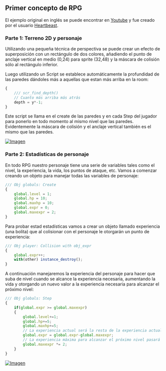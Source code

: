 ## Primer concepto de RPG

El ejemplo original en inglés se puede encontrar en [Youtube](https://www.youtube.com/watch?v=FqYS-4_oSRw) y fue creado por el usuario [Heartbeast](https://www.youtube.com/channel/UCrHQNOyU1q6BFEfkNq2CYMA). 

### Parte 1: Terreno 2D y personaje

Utilizando una pequeña técnica de perspectiva se puede crear un efecto de superposición con un rectángulo de dos colores, añadiendo el punto de anclaje vertical en medio (0,24) para sprite (32,48) y la máscara de colisión sólo al rectángulo inferior.

Luego utilizando un Script se establece automáticamente la profundidad de las paredes dándoles más a aquellas que estan más arriba en la room:

```javascript
{
	/// scr_find_depth()
    // Cuanto más arriba más atrás
    depth = y*-1;   
}
```

Este script se llama en el create de las paredes y en cada Step del jugador para ponerlo en todo momento al mismo nivel que las paredes. Evidentemente la máscara de colisión y el anclaje vertical también es el mismo que las paredes.

[![Imagen](https://github.com/hcosta/referencia-gml/raw/master/aprendizaje/plataformas/12_primer_concepto_rpg.gmx/captura.png)](https://github.com/hcosta/referencia-gml/raw/master/aprendizaje/plataformas/12_primer_concepto_rpg.gmx/captura.png)

### Parte 2: Estadísticas de personaje

En todo RPG nuestro personaje tiene una serie de variables tales como el nivel, la experiencia, la vida, los puntos de ataque, etc. Vamos a comenzar creando un objeto para manejar todas las variables de personaje:

```javascript
/// Obj globals: Create
{
    global.level = 1;
    global.hp = 10;
    global.maxhp = 10;
    global.expr = 0;
    global.maxexpr = 2;
}
```

Para probar estad estadísticas vamos a crear un objeto llamado experiencia (una bolita) que al colisionar con el personaje le otorgarán un punto de experiencia:

```javascript
/// Obj player: Collision with obj_expr
{
    global.expr++;
    with(other) instance_destroy();
}
```

A continuación manejaremos la experiencia del personaje para hacer que suba de nivel cuando se alcance la experiencia necesaria, aumentando la vida y otorgando un nuevo valor a la experiencia necesaria para alcanzar el próximo nivel:

```javascript
/// Obj globals: Step
{
    if(global.expr >= global.maxexpr)
    {
        global.level+=1;
        global.hp+=5;
        global.maxhp+=5;
        // La experiencia actual será la resta de la experiencia actual del nivel menos la experiencia actual
        global.expr = global.expr-global.maxexpr;
        // La experiencia máxima para alcanzar el próximo nivel pasará a ser el doble que la del nivel actual
        global.maxexpr *= 2;
    }   
}
```

[![Imagen](https://github.com/hcosta/referencia-gml/raw/master/aprendizaje/plataformas/12_primer_concepto_rpg.gmx/captura2.png)](https://github.com/hcosta/referencia-gml/raw/master/aprendizaje/plataformas/12_primer_concepto_rpg.gmx/captura2.png)